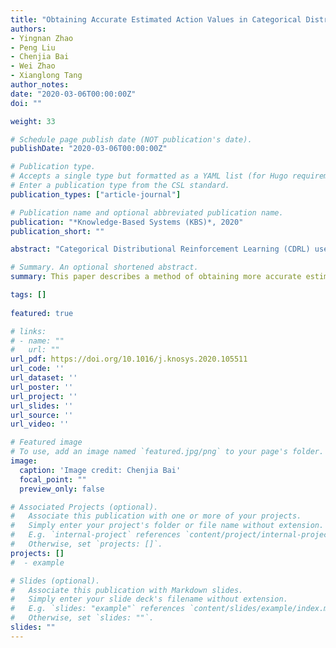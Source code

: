 ```yaml
---
title: "Obtaining Accurate Estimated Action Values in Categorical Distributional Reinforcement Learning."
authors:
- Yingnan Zhao
- Peng Liu
- Chenjia Bai
- Wei Zhao
- Xianglong Tang
author_notes:
date: "2020-03-06T00:00:00Z"
doi: ""

weight: 33

# Schedule page publish date (NOT publication's date).
publishDate: "2020-03-06T00:00:00Z"

# Publication type.
# Accepts a single type but formatted as a YAML list (for Hugo requirements).
# Enter a publication type from the CSL standard.
publication_types: ["article-journal"]

# Publication name and optional abbreviated publication name.
publication: "*Knowledge-Based Systems (KBS)*, 2020"
publication_short: ""

abstract: "Categorical Distributional Reinforcement Learning (CDRL) uses a categorical distribution with evenly spaced outcomes to model the entire distribution of returns and produces state-of-the-art empirical performance. However, using inappropriate bounds with CDRL may generate inaccurate estimated action values, which affect the policy update step and the final performance. In CDRL, the bounds of the distribution indicate the range of the action values that the agent can obtain in one task, without considering the policy’s performance and state–action pairs. The action values that the agent obtains are often far from the bounds, and this reduces the accuracy of the estimated action values. This paper describes a method of obtaining more accurate estimated action values for CDRL using adaptive bounds. This approach enables the bounds of the distribution to be adjusted automatically based on the policy and state–action pairs. To achieve this, we save the weights of the critic network over a fixed number of time steps, and then apply a bootstrapping method. In this way, we can obtain confidence intervals for the upper and lower bound, and then use the upper and lower bound of these intervals as the new bounds of the distribution. The new bounds are more appropriate for the agent and provide a more accurate estimated action value. To further correct the estimated action values, a distributional target policy is proposed as a smoothing method. Experiments show that our method outperforms many state-of-the-art methods on the OpenAI gym tasks."

# Summary. An optional shortened abstract.
summary: This paper describes a method of obtaining more accurate estimated action values for CDRL using adaptive bounds.

tags: []
  
featured: true

# links:
# - name: ""
#   url: ""
url_pdf: https://doi.org/10.1016/j.knosys.2020.105511
url_code: ''
url_dataset: ''
url_poster: ''
url_project: ''
url_slides: ''
url_source: ''
url_video: ''

# Featured image
# To use, add an image named `featured.jpg/png` to your page's folder. 
image:
  caption: 'Image credit: Chenjia Bai'
  focal_point: ""
  preview_only: false

# Associated Projects (optional).
#   Associate this publication with one or more of your projects.
#   Simply enter your project's folder or file name without extension.
#   E.g. `internal-project` references `content/project/internal-project/index.md`.
#   Otherwise, set `projects: []`.
projects: []
#  - example

# Slides (optional).
#   Associate this publication with Markdown slides.
#   Simply enter your slide deck's filename without extension.
#   E.g. `slides: "example"` references `content/slides/example/index.md`.
#   Otherwise, set `slides: ""`.
slides: ""
---
```


